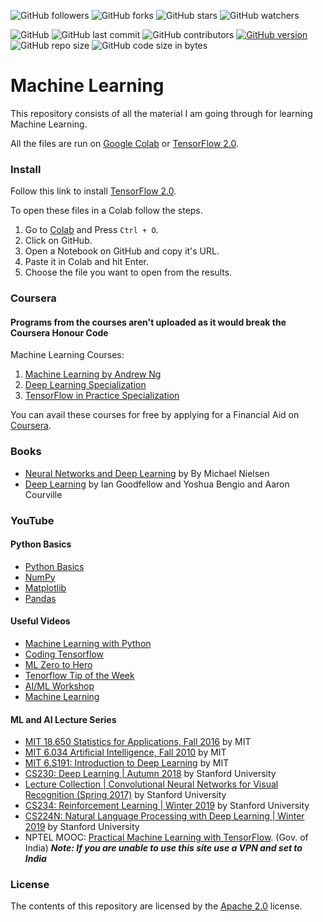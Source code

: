 ![GitHub followers](https://img.shields.io/github/followers/Nova1323?label=Follow&style=social)
![GitHub forks](https://img.shields.io/github/forks/Nova1323/Machine-Learning?label=Forks&style=social)
![GitHub stars](https://img.shields.io/github/stars/Nova1323/Machine-Learning?style=social)
![GitHub watchers](https://img.shields.io/github/watchers/Nova1323/Machine-Learning?style=social)

![GitHub](https://img.shields.io/github/license/Nova1323/Machine-Learning?logo=Apache&style=plastic)
![GitHub last commit](https://img.shields.io/github/last-commit/Nova1323/Machine-Learning?style=plastic)
![GitHub contributors](https://img.shields.io/github/contributors/Nova1323/Machine-Learning?style=plastic)
[![GitHub version](https://badge.fury.io/gh/Nova1323%2FMachine-Learning.svg)](https://badge.fury.io/gh/Nova1323%2FMachine-Learning)
![GitHub repo size](https://img.shields.io/github/repo-size/Nova1323/Machine-Learning?style=plastic)
![GitHub code size in bytes](https://img.shields.io/github/languages/code-size/Nova1323/Machine-Learning?style=plastic)
# Machine Learning
This repository consists of all the material I am going through for learning Machine Learning.

All the files are run on [Google Colab](https://colab.research.google.com/) or [TensorFlow 2.0](https://www.tensorflow.org/).
### Install
Follow this link to install [TensorFlow 2.0](https://www.tensorflow.org/install).

To open these files in a Colab follow the steps.
1. Go to [Colab](https://colab.research.google.com/notebooks/intro.ipynb#recent=true) and Press `Ctrl + O`.
2. Click on GitHub.
3. Open a Notebook on GitHub and copy it's URL.
4. Paste it in Colab and hit Enter.
5. Choose the file you want to open from the results.
### Coursera
#### Programs from the courses aren't uploaded as it would break the Coursera Honour Code
Machine Learning Courses:

1. [Machine Learning by Andrew Ng](https://www.coursera.org/learn/machine-learning?)
2. [Deep Learning Specialization](https://www.coursera.org/specializations/deep-learning)
3. [TensorFlow in Practice Specialization](https://www.coursera.org/specializations/tensorflow-in-practice)

You can avail these courses for free by applying for a Financial Aid on [Coursera](coursera.org).

### Books
- [Neural Networks and Deep Learning](http://neuralnetworksanddeeplearning.com/chap1.html) by By Michael Nielsen
- [Deep Learning](https://www.deeplearningbook.org/) by Ian Goodfellow and Yoshua Bengio and Aaron Courville

### YouTube
#### Python Basics
- [Python Basics](https://www.youtube.com/playlist?list=PLQVvvaa0QuDe8XSftW-RAxdo6OmaeL85M)
- [NumPy](https://www.youtube.com/playlist?list=PLNmACol6lYY5DafThhu1LsH8MlldnHf44)
- [Matplotlib](https://www.youtube.com/playlist?list=PLQVvvaa0QuDfefDfXb9Yf0la1fPDKluPF)
- [Pandas](https://www.youtube.com/playlist?list=PLeo1K3hjS3uuASpe-1LjfG5f14Bnozjwy)

#### Useful Videos
- [Machine Learning with Python](https://www.youtube.com/playlist?list=PLQVvvaa0QuDfKTOs3Keq_kaG2P55YRn5v)
- [Coding Tensorflow](https://www.youtube.com/playlist?list=PLQY2H8rRoyvwLbzbnKJ59NkZvQAW9wLbx)
- [ML Zero to Hero](https://www.youtube.com/playlist?list=PLa5FE5DFyJ_Gsi1MV9s_17tdV-qybOqtn)
- [Tenorflow Tip of the Week](https://www.youtube.com/playlist?list=PLQY2H8rRoyvxso6rsvcDeMzekGuLxbTEB)
- [AI/ML Workshop](https://www.youtube.com/playlist?list=PLlyCyjh2pUe8dotvugsd3wimbNKPpj_Vp)
- [Machine Learning](https://www.youtube.com/playlist?list=PLT6elRN3Aer7ncFlaCz8Zz-4B5cnsrOMt)

#### ML and AI Lecture Series
- [MIT 18.650 Statistics for Applications, Fall 2016](https://www.youtube.com/playlist?list=PLUl4u3cNGP60uVBMaoNERc6knT_MgPKS0) by MIT
- [MIT 6.034 Artificial Intelligence, Fall 2010](https://www.youtube.com/playlist?list=PLUl4u3cNGP63gFHB6xb-kVBiQHYe_4hSi) by MIT
- [MIT 6.S191: Introduction to Deep Learning](https://www.youtube.com/playlist?list=PLtBw6njQRU-rwp5__7C0oIVt26ZgjG9NI) by MIT
- [CS230: Deep Learning | Autumn 2018](https://www.youtube.com/playlist?list=PLoROMvodv4rOABXSygHTsbvUz4G_YQhOb) by Stanford University
- [Lecture Collection | Convolutional Neural Networks for Visual Recognition (Spring 2017)](https://www.youtube.com/playlist?list=PL3FW7Lu3i5JvHM8ljYj-zLfQRF3EO8sYv) by Stanford University
- [CS234: Reinforcement Learning | Winter 2019](https://www.youtube.com/playlist?list=PLoROMvodv4rOSOPzutgyCTapiGlY2Nd8u) by Stanford University
- [CS224N: Natural Language Processing with Deep Learning | Winter 2019](https://www.youtube.com/playlist?list=PLoROMvodv4rOhcuXMZkNm7j3fVwBBY42z) by Stanford University
- NPTEL MOOC: [Practical Machine Learning with TensorFlow](https://nptel.ac.in/courses/106/106/106106213/#). (Gov. of India)
**_Note: If you are unable to use this site use a VPN and set to India_**

### License 
The contents of this repository are licensed by the [Apache 2.0](https://github.com/Nova1323/Tensorflow/blob/master/LICENSE) license.
